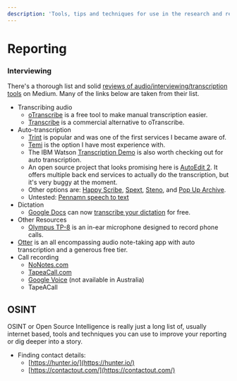 ```yaml
---
description: 'Tools, tips and techniques for use in the research and reporting process.'
---
```


# Reporting

### Interviewing

There's a thorough list and solid [reviews of audio/interviewing/transcription tools](https://medium.com/journalism-innovation/the-best-new-ways-to-transcribe-c4c342abf172) on Medium. Many of the links below are taken from their list.

* Transcribing audio
  * [oTranscribe](http://otranscribe.com) is a free tool to make manual transcription easier.
  * [Transcribe](http://Transcribe.wreally.com) is a commercial alternative to oTranscribe.
* Auto-transcription
  * [Trint](http://trint.com) is popular and was one of the first services I became aware of.
  * [Temi](http://temi.com) is the option I have most experience with.
  * The IBM Watson [Transcription Demo](https://speech-to-text-demo.mybluemix.net/) is also worth checking out for auto transcription.
  * An open source project that looks promising here is [AutoEdit 2](http://www.autoedit.io/). It offers multiple back end services to actually do the transcription, but it's very buggy at the moment.
  * Other options are: [Happy Scribe](https://www.happyscribe.co/), [Spext](http://spext.co), [Steno](https://itunes.apple.com/us/app/steno-live-transcription-and-recording/id1205209916?mt=8), and [Pop Up Archive](https://www.popuparchive.com/).
  * Untested: [Pennamn speech to text](https://apps.apple.com/us/app/penman-speak-your-notes/id1434184098?ls=1)
* Dictation 
  * [Google Docs](http://docs.google.com) can now [transcribe your dictation](https://qz.com/work/1087765/how-to-transcribe-audio-fast-and-for-free-using-google-docs-voice-typing/) for free.
* Other Resources 
  * [Olympus TP-8](https://www.amazon.com/Olympus-TP-8-Telephone-Pick-up-Microphone/dp/B007OXMHDE) is an in-ear microphone designed to record phone calls.
* [Otter](http://otter.ai) is an all encompassing audio note-taking app with auto transcription and a generous free tier.
* Call recording
  * [NoNotes.com](https://www.nonotes.com/)
  * [TapeaCall.com](https://www.tapeacall.com/)
  * [Google Voice](http://voice.google.com) \(not available in Australia\)
  * TapeACall

## OSINT

OSINT or Open Source Intelligence is really just a long list of, usually internet based, tools and techniques you can use to improve your reporting or dig deeper into a story.

* Finding contact details:
  * [https://hunter.io/](https://hunter.io/)
  * [https://contactout.com/](https://contactout.com/)




